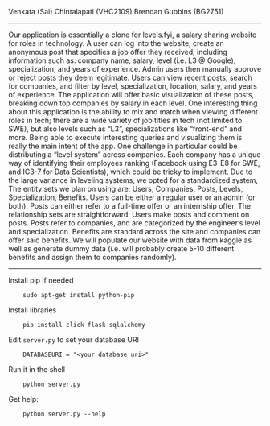 Venkata (Sai) Chintalapati (VHC2109)
Brendan Gubbins (BG2751)

----------------------------------------------------------
Our application is essentially a clone for levels.fyi, a salary sharing website for roles in technology. A user can log into the website, create an anonymous post that specifies a job offer they received, including information such as: company name, salary, level (i.e. L3 @ Google), specialization, and years of experience. Admin users then manually approve or reject posts they deem legitimate. Users can view recent posts, search for companies, and filter by level, specialization, location, salary, and years of experience. The application will offer basic visualization of these posts, breaking down top companies by salary in each level. 
One interesting thing about this application is the ability to mix and match when viewing different roles in tech; there are a wide variety of job titles in tech (not limited to SWE), but also levels such as “L3”, specializations like “front-end” and more. Being able to execute interesting queries and visualizing them is really the main intent of the app. One challenge in particular could be distributing a “level system” across companies. Each company has a unique way of identifying their employees ranking (Facebook using E3-E8 for SWE, and IC3-7 for Data Scientists), which could be tricky to implement. Due to the large variance in leveling systems, we opted for a standardized system, 
The entity sets we plan on using are: Users, Companies, Posts, Levels, Specialization, Benefits. Users can be either a regular user or an admin (or both). Posts can either refer to a full-time offer or an internship offer. The relationship sets are straightforward: Users make posts and comment on posts. Posts refer to companies, and are categorized by the engineer’s level and specialization. Benefits are standard across the site and companies can offer said benefits. We will populate our website with data from kaggle as well as generate dummy data (i.e. will probably create 5-10 different benefits and assign them to companies randomly). 



----------------------------------------------------------

Install pip if needed

        sudo apt-get install python-pip

Install libraries

        pip install click flask sqlalchemy


Edit `server.py` to set your database URI

        DATABASEURI = "<your database uri>"


Run it in the shell


        python server.py

Get help:

        python server.py --help

      
